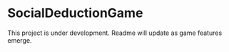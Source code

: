 # SocialDeductionGame
This project is under development. Readme will update as game features emerge.